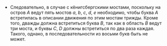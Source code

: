 - Следовательно, в случае с кёнигсбергскими мостами, поскольку на остров $A$ ведут пять мостов 
$a$, $b$, $c$, $d$, $e$ необходимо, чтобы буква $A$ встретилась в описании движения по этим мостам трижды. Кроме того, дважды должна встретиться буква 
$B$, так как в область $B$ ведут три моста, и буквы $C$, $D$  должны встретиться по два раза каждая. 
Такого, однако, в последовательности из восьми букв быть не может. 
